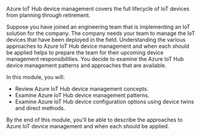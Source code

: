 Azure IoT Hub device management covers the full lifecycle of IoT devices from planning through retirement.

Suppose you have joined an engineering team that is implementing an IoT solution for the company. The company needs your team to manage the IoT devices that have been deployed in the field. Understanding the various approaches to Azure IoT Hub device management and when each should be applied helps to prepare the team for their upcoming device management responsibilities. You decide to examine the Azure IoT Hub device management patterns and approaches that are available.

In this module, you will:

- Review Azure IoT Hub device management concepts.
- Examine Azure IoT Hub device management patterns.
- Examine Azure IoT Hub device configuration options using device twins and direct methods.

By the end of this module, you'll be able to describe the approaches to Azure IoT device management and when each should be applied.
